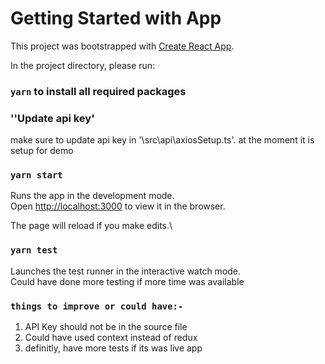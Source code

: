 # Getting Started with  App

This project was bootstrapped with [Create React App](https://github.com/facebook/create-react-app).



In the project directory, please run:
### `yarn` to install all required packages

### ''Update api key'
make sure to update api key in '\src\api\axiosSetup.ts'. at the moment it is setup for demo

### `yarn start`

Runs the app in the development mode.\
Open [http://localhost:3000](http://localhost:3000) to view it in the browser.

The page will reload if you make edits.\

### `yarn test`

Launches the test runner in the interactive watch mode.\
Could have done more testing if more time was available

### `things to improve or could have:-`
1) API Key should not be in the source file
2) Could have used context instead of redux
3) definitly, have more tests if its was live app

